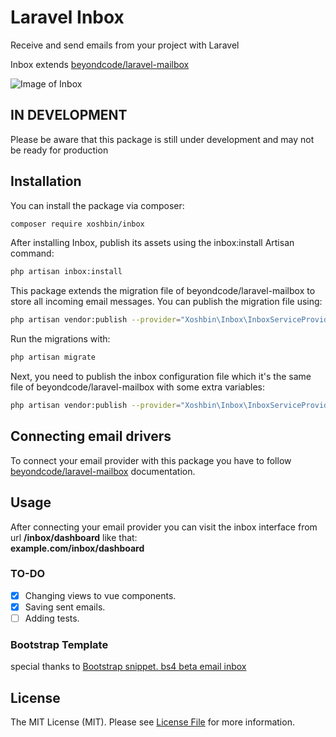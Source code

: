 # Laravel Inbox
Receive and send emails from your project with Laravel

Inbox extends [beyondcode/laravel-mailbox](https://github.com/beyondcode/laravel-mailbox)

![Image of Inbox](https://github.com/Xoshbin/inbox/blob/master/Screen-Shot.png?raw=true)

## IN DEVELOPMENT
Please be aware that this package is still under development and may not be ready for production

## Installation

You can install the package via composer:

```bash
composer require xoshbin/inbox
```
After installing Inbox, publish its assets using the inbox:install Artisan command:

```bash
php artisan inbox:install
```

This package extends the migration file of beyondcode/laravel-mailbox to store all incoming email messages. You can publish the migration file using:

```bash
php artisan vendor:publish --provider="Xoshbin\Inbox\InboxServiceProvider" --tag="migrations"
```

Run the migrations with:

```bash
php artisan migrate
```

Next, you need to publish the inbox configuration file which it's the same file of beyondcode/laravel-mailbox with some extra variables:

```bash
php artisan vendor:publish --provider="Xoshbin\Inbox\InboxServiceProvider" --tag="config"

```
## Connecting email drivers

To connect your email provider with this package you have to follow [beyondcode/laravel-mailbox](https://docs.beyondco.de/laravel-mailbox) documentation.

## Usage

After connecting your email provider you can visit the inbox interface from url **/inbox/dashboard** like that: <br>
**example.com/inbox/dashboard**


### TO-DO
- [x] Changing views to vue components.
- [x] Saving sent emails.
- [ ] Adding tests.

### Bootstrap Template
special thanks to [Bootstrap snippet. bs4 beta email inbox](https://www.bootdey.com/snippets/view/bs4-beta-email-inbox)

## License

The MIT License (MIT). Please see [License File](LICENSE.md) for more information.
